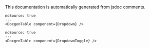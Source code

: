 This documentation is automatically generated from jsdoc comments.

```react
noSource: true
---
<DocgenTable component={Dropdown} />
```

```react
noSource: true
---
<DocgenTable component={DropdownToggle} />
```

